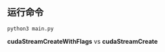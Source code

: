 #

## 运行命令  

```shell
python3 main.py
```


**cudaStreamCreateWithFlags** vs  **cudaStreamCreate**         
